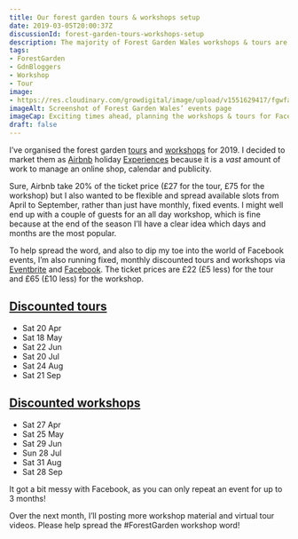 ```yaml
---
title: Our forest garden tours & workshops setup
date: 2019-03-05T20:00:37Z
discussionId: forest-garden-tours-workshops-setup
description: The majority of Forest Garden Wales workshops & tours are on Airbnb, with monthly discount slots on Facebook/Eventbrite.
tags: 
- ForestGarden
- GdnBloggers
- Workshop
- Tour
image: 
- https://res.cloudinary.com/growdigital/image/upload/v1551629417/fgwfacebook-190303.png
imageAlt: Screenshot of Forest Garden Wales’ events page
imageCap: Exciting times ahead, planning the workshops & tours for Facebook
draft: false
---
```


I’ve organised the forest garden [tours](/tour/) and [workshops](/workshop/) for 2019. I decided to market them as [Airbnb](https://www.airbnb.co.uk/) holiday [Experiences](https://www.airbnb.co.uk/s/Ceredigion/experiences?query=Ceredigion&place_id=ChIJcYOiuisEb0gR1zA-l2ZepU0&refinement_paths%5B%5D=%2Fexperiences) because it is a _vast_ amount of work to manage an online shop, calendar and publicity.

Sure, Airbnb take 20% of the ticket price (£27 for the tour, £75 for the workshop) but I also wanted to be flexible and spread available slots from April to September, rather than just have monthly, fixed events. I might well end up with a couple of guests for an all day workshop, which is fine because at the end of the season I’ll have a clear idea which days and months are the most popular.

To help spread the word, and also to dip my toe into the world of Facebook events, I’m also running fixed, monthly discounted tours and workshops via [Eventbrite](https://www.eventbrite.co.uk/o/jake-rayson-17248421654) and [Facebook](https://www.facebook.com/pg/forestgardenwales/events/). The ticket prices are £22 (£5 less) for the tour and £65 (£10 less) for the workshop.

## [Discounted tours](https://www.eventbrite.co.uk/o/jake-rayson-17248421654)

* Sat 20 Apr
* Sat 18 May
* Sat 22 Jun
* Sat 20 Jul
* Sat 24 Aug
* Sat 21 Sep

## [Discounted workshops](https://www.eventbrite.co.uk/o/jake-rayson-17248421654)

* Sat 27 Apr
* Sat 25 May
* Sat 29 Jun
* Sun 28 Jul
* Sat 31 Aug
* Sat 28 Sep

It got a bit messy with Facebook, as you can only repeat an event for up to 3 months!

Over the next month, I’ll posting more workshop material and virtual tour videos. Please help spread the #ForestGarden workshop word!

